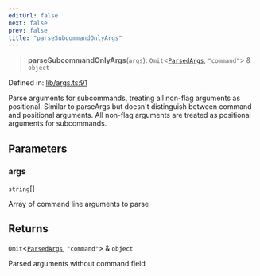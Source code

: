 ```yaml
---
editUrl: false
next: false
prev: false
title: "parseSubcommandOnlyArgs"
---
```


> **parseSubcommandOnlyArgs**(`args`): `Omit`\<[`ParsedArgs`](/fabr/docs/api/lib/args/interfaces/parsedargs/), `"command"`\> & `object`

Defined in: [lib/args.ts:91](https://github.com/yashjawale/fabr/blob/af253d796213941a067e07d1a9e8b7372a1ddc07/src/lib/args.ts#L91)

Parse arguments for subcommands, treating all non-flag arguments as positional.
Similar to parseArgs but doesn't distinguish between command and positional arguments.
All non-flag arguments are treated as positional arguments for subcommands.

## Parameters

### args

`string`[]

Array of command line arguments to parse

## Returns

`Omit`\<[`ParsedArgs`](/fabr/docs/api/lib/args/interfaces/parsedargs/), `"command"`\> & `object`

Parsed arguments without command field
